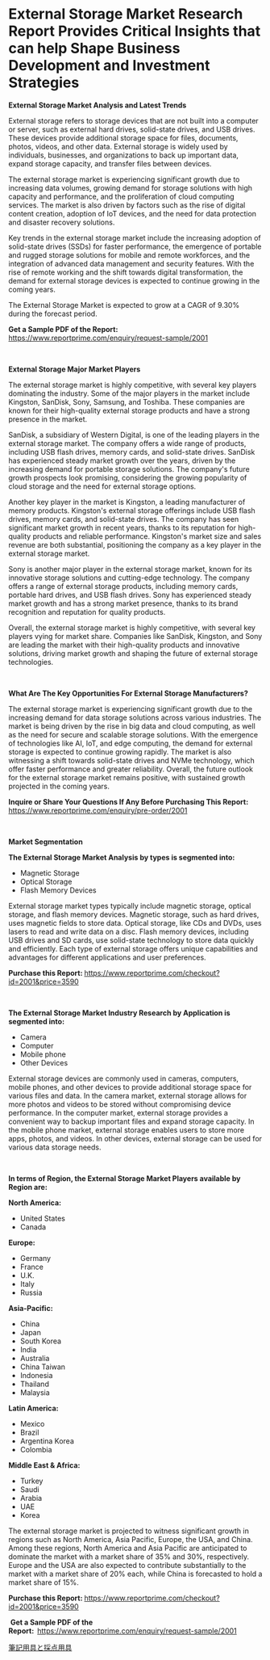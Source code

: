 <p><h1>External Storage Market Research Report Provides Critical Insights that can help Shape Business Development and Investment Strategies</h1></p><p><strong>External Storage Market Analysis and Latest Trends</strong></p>
<p><p>External storage refers to storage devices that are not built into a computer or server, such as external hard drives, solid-state drives, and USB drives. These devices provide additional storage space for files, documents, photos, videos, and other data. External storage is widely used by individuals, businesses, and organizations to back up important data, expand storage capacity, and transfer files between devices.</p><p>The external storage market is experiencing significant growth due to increasing data volumes, growing demand for storage solutions with high capacity and performance, and the proliferation of cloud computing services. The market is also driven by factors such as the rise of digital content creation, adoption of IoT devices, and the need for data protection and disaster recovery solutions.</p><p>Key trends in the external storage market include the increasing adoption of solid-state drives (SSDs) for faster performance, the emergence of portable and rugged storage solutions for mobile and remote workforces, and the integration of advanced data management and security features. With the rise of remote working and the shift towards digital transformation, the demand for external storage devices is expected to continue growing in the coming years.</p><p>The External Storage Market is expected to grow at a CAGR of 9.30% during the forecast period.</p></p>
<p><strong>Get a Sample PDF of the Report:&nbsp;</strong> <a href="https://www.reportprime.com/enquiry/request-sample/2001">https://www.reportprime.com/enquiry/request-sample/2001</a></p>
<p>&nbsp;</p>
<p><strong>External Storage Major Market Players</strong></p>
<p><p>The external storage market is highly competitive, with several key players dominating the industry. Some of the major players in the market include Kingston, SanDisk, Sony, Samsung, and Toshiba. These companies are known for their high-quality external storage products and have a strong presence in the market.</p><p>SanDisk, a subsidiary of Western Digital, is one of the leading players in the external storage market. The company offers a wide range of products, including USB flash drives, memory cards, and solid-state drives. SanDisk has experienced steady market growth over the years, driven by the increasing demand for portable storage solutions. The company's future growth prospects look promising, considering the growing popularity of cloud storage and the need for external storage options.</p><p>Another key player in the market is Kingston, a leading manufacturer of memory products. Kingston's external storage offerings include USB flash drives, memory cards, and solid-state drives. The company has seen significant market growth in recent years, thanks to its reputation for high-quality products and reliable performance. Kingston's market size and sales revenue are both substantial, positioning the company as a key player in the external storage market.</p><p>Sony is another major player in the external storage market, known for its innovative storage solutions and cutting-edge technology. The company offers a range of external storage products, including memory cards, portable hard drives, and USB flash drives. Sony has experienced steady market growth and has a strong market presence, thanks to its brand recognition and reputation for quality products.</p><p>Overall, the external storage market is highly competitive, with several key players vying for market share. Companies like SanDisk, Kingston, and Sony are leading the market with their high-quality products and innovative solutions, driving market growth and shaping the future of external storage technologies.</p></p>
<p>&nbsp;</p>
<p><strong>What Are The Key Opportunities For External Storage Manufacturers?</strong></p>
<p><p>The external storage market is experiencing significant growth due to the increasing demand for data storage solutions across various industries. The market is being driven by the rise in big data and cloud computing, as well as the need for secure and scalable storage solutions. With the emergence of technologies like AI, IoT, and edge computing, the demand for external storage is expected to continue growing rapidly. The market is also witnessing a shift towards solid-state drives and NVMe technology, which offer faster performance and greater reliability. Overall, the future outlook for the external storage market remains positive, with sustained growth projected in the coming years.</p></p>
<p><strong>Inquire or Share Your Questions If Any Before Purchasing This Report:</strong> <a href="https://www.reportprime.com/enquiry/pre-order/2001">https://www.reportprime.com/enquiry/pre-order/2001</a></p>
<p>&nbsp;</p>
<p><strong>Market Segmentation</strong></p>
<p><strong>The External Storage Market Analysis by types is segmented into:</strong></p>
<p><ul><li>Magnetic Storage</li><li>Optical Storage</li><li>Flash Memory Devices</li></ul></p>
<p><p>External storage market types typically include magnetic storage, optical storage, and flash memory devices. Magnetic storage, such as hard drives, uses magnetic fields to store data. Optical storage, like CDs and DVDs, uses lasers to read and write data on a disc. Flash memory devices, including USB drives and SD cards, use solid-state technology to store data quickly and efficiently. Each type of external storage offers unique capabilities and advantages for different applications and user preferences.</p></p>
<p><strong>Purchase this Report:&nbsp;</strong><a href="https://www.reportprime.com/checkout?id=2001&price=3590">https://www.reportprime.com/checkout?id=2001&price=3590</a></p>
<p>&nbsp;</p>
<p><strong>The External Storage Market Industry Research by Application is segmented into:</strong></p>
<p><ul><li>Camera</li><li>Computer</li><li>Mobile phone</li><li>Other Devices</li></ul></p>
<p><p>External storage devices are commonly used in cameras, computers, mobile phones, and other devices to provide additional storage space for various files and data. In the camera market, external storage allows for more photos and videos to be stored without compromising device performance. In the computer market, external storage provides a convenient way to backup important files and expand storage capacity. In the mobile phone market, external storage enables users to store more apps, photos, and videos. In other devices, external storage can be used for various data storage needs.</p></p>
<p>&nbsp;</p>
<p><strong>In terms of Region, the External Storage Market Players available by Region are:</strong></p>
<p>
    <p> <strong> North America: </strong>
        <ul>
            <li>United States</li>
            <li>Canada</li>
        </ul>
        </p> 
    <p> <strong> Europe: </strong>
        <ul>
            <li>Germany</li>
            <li>France</li>
            <li>U.K.</li>
            <li>Italy</li>
            <li>Russia</li>
        </ul>
        </p> 
    <p> <strong> Asia-Pacific: </strong>
        <ul>
            <li>China</li>
            <li>Japan</li>
            <li>South Korea</li>
            <li>India</li>
            <li>Australia</li>
            <li>China Taiwan</li>
            <li>Indonesia</li>
            <li>Thailand</li>
            <li>Malaysia</li>
        </ul>
        </p> 
    <p> <strong> Latin America: </strong>
        <ul>
            <li>Mexico</li>
            <li>Brazil</li>
            <li>Argentina Korea</li>
            <li>Colombia</li>
        </ul>
        </p> 
    <p> <strong> Middle East & Africa: </strong>
        <ul>
            <li>Turkey</li>
            <li>Saudi</li>
            <li>Arabia</li>
            <li>UAE</li>
            <li>Korea</li>
        </ul>
    </p>
    </p>
<p><p>The external storage market is projected to witness significant growth in regions such as North America, Asia Pacific, Europe, the USA, and China. Among these regions, North America and Asia Pacific are anticipated to dominate the market with a market share of 35% and 30%, respectively. Europe and the USA are also expected to contribute substantially to the market with a market share of 20% each, while China is forecasted to hold a market share of 15%.</p></p>
<p><strong>Purchase this Report: </strong><a href="https://www.reportprime.com/checkout?id=2001&price=3590">https://www.reportprime.com/checkout?id=2001&price=3590</a></p>
<p>&nbsp;<strong>Get a Sample PDF of the Report:&nbsp;&nbsp;</strong><a href="https://www.reportprime.com/enquiry/request-sample/2001">https://www.reportprime.com/enquiry/request-sample/2001</a></p>
<p><strong></strong></p>
<p><p><a href="https://github.com/lily-u-genius/Market-Research-Report-List-1/blob/main/939200610885.md">筆記用具と採点用具</a></p></p>